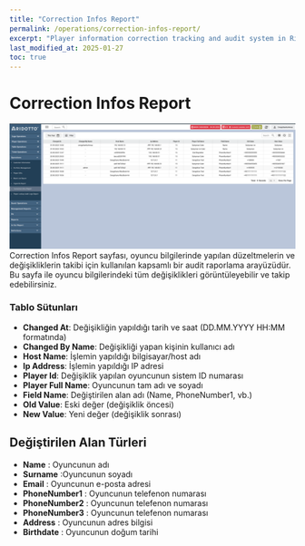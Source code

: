 ```yaml
---
title: "Correction Infos Report"
permalink: /operations/correction-infos-report/
excerpt: "Player information correction tracking and audit system in Ridotto"
last_modified_at: 2025-01-27
toc: true
---
```


# Correction Infos Report
![img_4.png](img_4.png)
Correction Infos Report sayfası, oyuncu bilgilerinde yapılan düzeltmelerin ve değişikliklerin takibi için kullanılan kapsamlı bir audit raporlama arayüzüdür. Bu sayfa ile oyuncu bilgilerindeki tüm değişiklikleri görüntüleyebilir ve takip edebilirsiniz.

### Tablo Sütunları

- **Changed At**: Değişikliğin yapıldığı tarih ve saat (DD.MM.YYYY HH:MM formatında)
- **Changed By Name**: Değişikliği yapan kişinin kullanıcı adı
- **Host Name**: İşlemin yapıldığı bilgisayar/host adı
- **Ip Address**: İşlemin yapıldığı IP adresi
- **Player Id**: Değişiklik yapılan oyuncunun sistem ID numarası
- **Player Full Name**: Oyuncunun tam adı ve soyadı
- **Field Name**: Değiştirilen alan adı (Name, PhoneNumber1, vb.)
- **Old Value**: Eski değer (değişiklik öncesi)
- **New Value**: Yeni değer (değişiklik sonrası)

## Değiştirilen Alan Türleri

- **Name** : Oyuncunun adı
- **Surname** :Oyuncunun soyadı
- **Email** : Oyuncunun e-posta adresi
- **PhoneNumber1** : Oyuncunun telefenon numarası
- **PhoneNumber2** : Oyuncunun telefenon numarası
- **PhoneNumber3** : Oyuncunun telefenon numarası
- **Address** : Oyuncunun adres bilgisi
- **Birthdate** : Oyuncunun doğum tarihi
